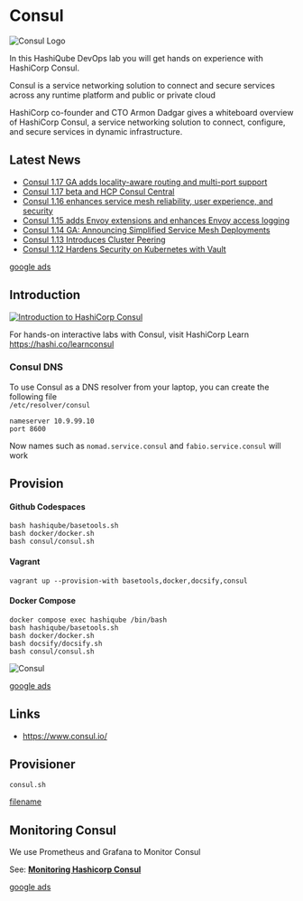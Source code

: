 # Consul

![Consul Logo](images/consul-logo.png?raw=true "Consul Logo")

In this HashiQube DevOps lab you will get hands on experience with HashiCorp Consul.

Consul is a service networking solution to connect and secure services across any runtime platform and public or private cloud

HashiCorp co-founder and CTO Armon Dadgar gives a whiteboard overview of HashiCorp Consul, a service networking solution to connect, configure, and secure services in dynamic infrastructure.

## Latest News

- [Consul 1.17 GA adds locality-aware routing and multi-port support](https://www.hashicorp.com/blog/consul-1-17-ga-adds-locality-aware-routing-and-multi-port-support)
- [Consul 1.17 beta and HCP Consul Central](https://www.hashicorp.com/blog/announcing-consul-1-17-beta-and-hcp-consul-central)
- [Consul 1.16 enhances service mesh reliability, user experience, and security](https://www.hashicorp.com/blog/consul-1-16-enhances-service-mesh-reliability-user-experience-and-security)
- [Consul 1.15 adds Envoy extensions and enhances Envoy access logging](https://www.hashicorp.com/blog/consul-1-15-adds-envoy-extensions-and-enhances-access-logging)
- [Consul 1.14 GA: Announcing Simplified Service Mesh Deployments](https://www.hashicorp.com/blog/consul-1-14-ga-announcing-simplified-service-mesh-deployments)
- [Consul 1.13 Introduces Cluster Peering](https://www.hashicorp.com/blog/consul-1-13-introduces-cluster-peering)
- [Consul 1.12 Hardens Security on Kubernetes with Vault](https://www.hashicorp.com/blog/consul-1-12-hardens-security-on-kubernetes-with-vault)

[google ads](../googleads.html ':include :type=iframe width=100% height=300px')

## Introduction

[![Introduction to HashiCorp Consul](images/maxresdefault.jpeg)](https://www.youtube.com/watch?v=mxeMdl0KvBI)

For hands-on interactive labs with Consul, visit HashiCorp Learn https://hashi.co/learnconsul 

### Consul DNS
To use Consul as a DNS resolver from your laptop, you can create the following file<br />
`/etc/resolver/consul`
```
nameserver 10.9.99.10
port 8600
```
Now names such as `nomad.service.consul` and `fabio.service.consul` will work

## Provision

<!-- tabs:start -->
#### **Github Codespaces**

```
bash hashiqube/basetools.sh
bash docker/docker.sh
bash consul/consul.sh
```

#### **Vagrant**

```
vagrant up --provision-with basetools,docker,docsify,consul
```

#### **Docker Compose**

```
docker compose exec hashiqube /bin/bash
bash hashiqube/basetools.sh
bash docker/docker.sh
bash docsify/docsify.sh
bash consul/consul.sh
```
<!-- tabs:end -->

![Consul](images/consul.png?raw=true "Consul")

[google ads](../googleads.html ':include :type=iframe width=100% height=300px')

## Links 

- https://www.consul.io/

## Provisioner

`consul.sh`

[filename](consul.sh ':include :type=code')

## Monitoring Consul

We use Prometheus and Grafana to Monitor Consul

See: [__Monitoring Hashicorp Consul__](prometheus-grafana/README?id=monitoring-hashicorp-consul)

[google ads](../googleads.html ':include :type=iframe width=100% height=300px')
